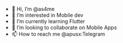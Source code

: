 - 👋 Hi, I’m @as4me
- 👀 I’m interested in Mobile dev
- 🌱 I’m currently learning Flutter
- 💞️ I’m looking to collaborate on Mobile Apps
- 📫 How to reach me @apusx:Telegram

<!---
as4me/as4me is a ✨ special ✨ repository because its `README.md` (this file) appears on your GitHub profile.
You can click the Preview link to take a look at your changes.
--->

